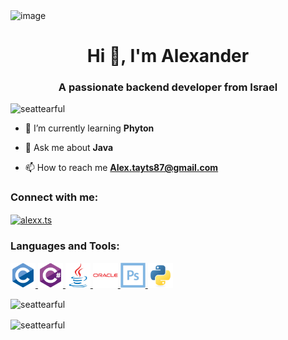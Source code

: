 
<img width="894" alt="image" src="https://user-images.githubusercontent.com/101045414/216057496-9398af0b-cf9d-4516-a2d4-0c9cf037ea28.png"> 

<h1 align="center">Hi 👋, I'm Alexander</h1>
<h3 align="center">A passionate backend developer from Israel</h3>

<p align="left"> <img src="https://komarev.com/ghpvc/?username=seattearful&label=Profile%20views&color=0e75b6&style=flat" alt="seattearful" /> </p>

- 🌱 I’m currently learning **Phyton**

- 💬 Ask me about **Java**

- 📫 How to reach me **Alex.tayts87@gmail.com**

<h3 align="left">Connect with me:</h3>
<p align="left">
<a href="https://instagram.com/alexx.ts" target="blank"><img align="center" src="https://raw.githubusercontent.com/rahuldkjain/github-profile-readme-generator/master/src/images/icons/Social/instagram.svg" alt="alexx.ts" height="30" width="40" /></a>
</p>

<h3 align="left">Languages and Tools:</h3>
<p align="left"> <a href="https://www.cprogramming.com/" target="_blank" rel="noreferrer"> <img src="https://raw.githubusercontent.com/devicons/devicon/master/icons/c/c-original.svg" alt="c" width="40" height="40"/> </a> <a href="https://www.w3schools.com/cs/" target="_blank" rel="noreferrer"> <img src="https://raw.githubusercontent.com/devicons/devicon/master/icons/csharp/csharp-original.svg" alt="csharp" width="40" height="40"/> </a> <a href="https://www.java.com" target="_blank" rel="noreferrer"> <img src="https://raw.githubusercontent.com/devicons/devicon/master/icons/java/java-original.svg" alt="java" width="40" height="40"/> </a> <a href="https://www.oracle.com/" target="_blank" rel="noreferrer"> <img src="https://raw.githubusercontent.com/devicons/devicon/master/icons/oracle/oracle-original.svg" alt="oracle" width="40" height="40"/> </a> <a href="https://www.photoshop.com/en" target="_blank" rel="noreferrer"> <img src="https://raw.githubusercontent.com/devicons/devicon/master/icons/photoshop/photoshop-line.svg" alt="photoshop" width="40" height="40"/> </a> <a href="https://www.python.org" target="_blank" rel="noreferrer"> <img src="https://raw.githubusercontent.com/devicons/devicon/master/icons/python/python-original.svg" alt="python" width="40" height="40"/> </a> </p>

<p><img align="center" src="https://github-readme-stats.vercel.app/api/top-langs?username=seattearful&show_icons=true&locale=en&layout=compact" alt="seattearful" /></p>

<p><img align="center" src="https://github-readme-streak-stats.herokuapp.com/?user=seattearful&" alt="seattearful" /></p>

<!--
**seattearful/SEATTEARFUL** is a ✨ _special_ ✨ repository because its `README.md` (this file) appears on your GitHub profile.

Here are some ideas to get you started:

- 🔭 I’m currently working on ...
- 🌱 I’m currently learning ...
- 👯 I’m looking to collaborate on ...
- 🤔 I’m looking for help with ...
- 💬 Ask me about ...
- 📫 How to reach me: ...
- 😄 Pronouns: ...
- ⚡ Fun fact: ...
-->
